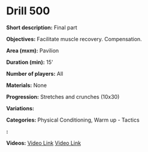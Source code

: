 # Drill 500

**Short description:**
Final part

**Objectives:**
Facilitate muscle recovery. Compensation.

**Area (mxm):**
Pavilion

**Duration (min):**
15'

**Number of players:**
All

**Materials:**
None

**Progression:**
Stretches and crunches (10x30)

**Variations:**


**Categories:**
Physical Conditioning, Warm up - Tactics

**:**


**Videos:**
[Video Link](https://www.youtube.com/embed/pDyn1JHxILE)
[Video Link](https://www.youtube.com/embed/9bmumGjaTWw)

